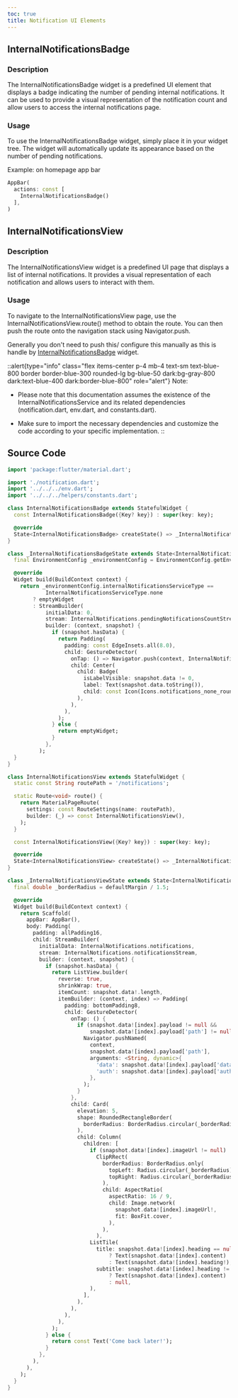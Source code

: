 ```yaml
---
toc: true
title: Notification UI Elements
---
```



## InternalNotificationsBadge

### Description

The InternalNotificationsBadge widget is a predefined UI element that displays a badge indicating the number of pending internal notifications. It can be used to provide a visual representation of the notification count and allow users to access the internal notifications page.

### Usage

To use the InternalNotificationsBadge widget, simply place it in your widget tree. The widget will automatically update its appearance based on the number of pending notifications.

Example: on homepage app bar

```dart
AppBar(
  actions: const [
    InternalNotificationsBadge()
  ],
)
```

## InternalNotificationsView

### Description

The InternalNotificationsView widget is a predefined UI page that displays a list of internal notifications. It provides a visual representation of each notification and allows users to interact with them.

### Usage

To navigate to the InternalNotificationsView page, use the InternalNotificationsView.route() method to obtain the route. You can then push the route onto the navigation stack using Navigator.push.

Generally you don't need to push this/ configure this manually as this is handle by [InternalNotificationsBadge](#internalnotificationsbadge) widget.

::alert{type="info" class="flex items-center p-4 mb-4 text-sm text-blue-800 border border-blue-300 rounded-lg bg-blue-50 dark:bg-gray-800 dark:text-blue-400 dark:border-blue-800" role="alert"}
Note:   
- Please note that this documentation assumes the existence of the InternalNotificationsService and its related dependencies (notification.dart, env.dart, and constants.dart).

- Make sure to import the necessary dependencies and customize the code according to your specific implementation.
::

## Source Code

```dart
import 'package:flutter/material.dart';

import './notification.dart';
import '../../../env.dart';
import '../../../helpers/constants.dart';

class InternalNotificationsBadge extends StatefulWidget {
  const InternalNotificationsBadge({Key? key}) : super(key: key);

  @override
  State<InternalNotificationsBadge> createState() => _InternalNotificationsBadgeState();
}

class _InternalNotificationsBadgeState extends State<InternalNotificationsBadge> {
  final EnvironmentConfig _environmentConfig = EnvironmentConfig.getEnvConfig();

  @override
  Widget build(BuildContext context) {
    return _environmentConfig.internalNotificationsServiceType ==
            InternalNotificationsServiceType.none
        ? emptyWidget
        : StreamBuilder(
            initialData: 0,
            stream: InternalNotifications.pendingNotificationsCountStream,
            builder: (context, snapshot) {
              if (snapshot.hasData) {
                return Padding(
                  padding: const EdgeInsets.all(8.0),
                  child: GestureDetector(
                    onTap: () => Navigator.push(context, InternalNotificationsView.route()),
                    child: Center(
                      child: Badge(
                        isLabelVisible: snapshot.data != 0,
                        label: Text(snapshot.data.toString()),
                        child: const Icon(Icons.notifications_none_rounded),
                      ),
                    ),
                  ),
                );
              } else {
                return emptyWidget;
              }
            },
          );
  }
}

class InternalNotificationsView extends StatefulWidget {
  static const String routePath = '/notifications';

  static Route<void> route() {
    return MaterialPageRoute(
      settings: const RouteSettings(name: routePath),
      builder: (_) => const InternalNotificationsView(),
    );
  }

  const InternalNotificationsView({Key? key}) : super(key: key);

  @override
  State<InternalNotificationsView> createState() => _InternalNotificationsViewState();
}

class _InternalNotificationsViewState extends State<InternalNotificationsView> {
  final double _borderRadius = defaultMargin / 1.5;

  @override
  Widget build(BuildContext context) {
    return Scaffold(
      appBar: AppBar(),
      body: Padding(
        padding: allPadding16,
        child: StreamBuilder(
          initialData: InternalNotifications.notifications,
          stream: InternalNotifications.notificationsStream,
          builder: (context, snapshot) {
            if (snapshot.hasData) {
              return ListView.builder(
                reverse: true,
                shrinkWrap: true,
                itemCount: snapshot.data!.length,
                itemBuilder: (context, index) => Padding(
                  padding: bottomPadding8,
                  child: GestureDetector(
                    onTap: () {
                      if (snapshot.data![index].payload != null &&
                          snapshot.data![index].payload['path'] != null) {
                        Navigator.pushNamed(
                          context,
                          snapshot.data![index].payload['path'],
                          arguments: <String, dynamic>{
                            'data': snapshot.data![index].payload['data'],
                            'auth': snapshot.data![index].payload['auth'],
                          },
                        );
                      }
                    },
                    child: Card(
                      elevation: 5,
                      shape: RoundedRectangleBorder(
                        borderRadius: BorderRadius.circular(_borderRadius),
                      ),
                      child: Column(
                        children: [
                          if (snapshot.data![index].imageUrl != null)
                            ClipRRect(
                              borderRadius: BorderRadius.only(
                                topLeft: Radius.circular(_borderRadius),
                                topRight: Radius.circular(_borderRadius),
                              ),
                              child: AspectRatio(
                                aspectRatio: 16 / 9,
                                child: Image.network(
                                  snapshot.data![index].imageUrl!,
                                  fit: BoxFit.cover,
                                ),
                              ),
                            ),
                          ListTile(
                            title: snapshot.data![index].heading == null
                                ? Text(snapshot.data![index].content)
                                : Text(snapshot.data![index].heading!),
                            subtitle: snapshot.data![index].heading != null
                                ? Text(snapshot.data![index].content)
                                : null,
                          ),
                        ],
                      ),
                    ),
                  ),
                ),
              );
            } else {
              return const Text('Come back later!');
            }
          },
        ),
      ),
    );
  }
}
```
